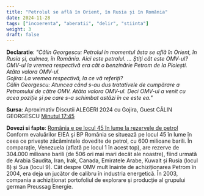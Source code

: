 ```yaml
---
title: "Petrolul se află în Orient, în Rusia și în România"
date: 2024-11-28
tags: ["incoerenta", "aberatii", "delir", "stiinta"]
weight: 3
draft: false
---
```


**Declaratie**: 
*"Călin Georgescu: <span class="emphasis">Petrolul in momentul ăsta se află în Orient, în Rusia și, culmea, în România.</span> Aici este petrolul. ... Știți cât este OMV-ul? OMV-ul la vremea respectivă era cât o benzinărie Petrom de la Ploiești. Atâta valora OMV-ul. <br>
Gojira: La vremea respectivă, la ce vă referiți? <br>
Călin Georgescu: Atuncea când s-au dus tratativele de cumpărare a Petromului de către OMV. Atâta valora OMV-ul. Deci OMV-ul a venit cu acea poziție și pe care s-a schimbat astăzi în ce este ea."*
<br>

**Sursa**:  Aproximativ Discutii ALEGERI 2024 cu Gojira, Guest CĂLIN GEORGESCU [Minutul 17:45](https://www.youtube.com/watch?v=cd6lf1aWyi4&t=1060s)
<!--more-->
**Dovezi si fapte**:  [România e pe locul 45 în lume la rezervele de petrol](https://www.digi24.ro/stiri/economie/digi-economic/romania-ocupa-locul-45-in-lume-si-locul-3-in-europa-dupa-rezervele-sale-de-petrol-care-sunt-tarile-cu-cele-mai-mari-rezerve-1432512?__grsc=cookieIsUndef0&__grts=57760930&__grua=ffc3218438300d069a0fd5dfa5c6e851&__grrn=1) <br>
Conform evaluărilor EIEA și BP România se situează pe locul 45 în lume în ceea ce privește zăcămintele dovedite de petrol, cu 600 milioane barili. În comparație, Venezuela (aflată pe locul 1 în acest top), are rezerve de 304.000 milioane barili (de 506 ori mai mari decât ale noastre), fiind urmată de Arabia Saudita, Iran, Irak, Canada, Emiratele Arabe, Kuwait și Rusia (locul 8) și Sua (locul 9). Cât despre OMV mult înainte de achiziționarea Petrom în 2004, era deja un jucător de calibru în industria energetică. În 2003, compania a achiziționat portofoliul de explorare și producție al grupului german Preussag Energie.




